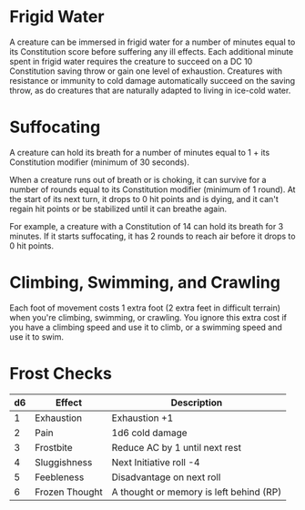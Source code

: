 # Frigid Water
A creature can be immersed in frigid water for a number of minutes equal to its Constitution score before suffering any ill effects. Each additional minute spent in frigid water requires the creature to succeed on a DC 10 Constitution saving throw or gain one level of exhaustion. Creatures with resistance or immunity to cold damage automatically succeed on the saving throw, as do creatures that are naturally adapted to living in ice-cold water.


# Suffocating 

A creature can hold its breath for a number of minutes equal to 1 + its Constitution modifier (minimum of 30 seconds).

When a creature runs out of breath or is choking, it can survive for a number of rounds equal to its Constitution modifier (minimum of 1 round). At the start of its next turn, it drops to 0 hit points and is dying, and it can't regain hit points or be stabilized until it can breathe again.

For example, a creature with a Constitution of 14 can hold its breath for 3 minutes. If it starts suffocating, it has 2 rounds to reach air before it drops to 0 hit points.


# Climbing, Swimming, and Crawling 

Each foot of movement costs 1 extra foot (2 extra feet in difficult terrain) when you're climbing, swimming, or crawling. You ignore this extra cost if you have a climbing speed and use it to climb, or a swimming speed and use it to swim. 


# Frost Checks

| d6  | Effect         | Description                             |
| --- | -------------- | --------------------------------------- |
| 1   | Exhaustion     | Exhaustion +1                           |
| 2   | Pain           | 1d6 cold damage                         |
| 3   | Frostbite      | Reduce AC by 1 until next rest          |
| 4   | Sluggishness   | Next Initiative roll -4                 |
| 5   | Feebleness     | Disadvantage on next roll               |
| 6   | Frozen Thought | A thought or memory is left behind (RP) | 